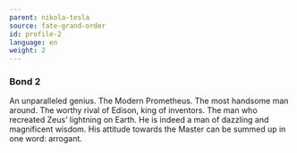 ```yaml
---
parent: nikola-tesla
source: fate-grand-order
id: profile-2
language: en
weight: 2
---
```


### Bond 2

An unparalleled genius.
The Modern Prometheus.
The most handsome man around.
The worthy rival of Edison, king of inventors.
The man who recreated Zeus’ lightning on Earth.
He is indeed a man of dazzling and magnificent wisdom.
His attitude towards the Master can be summed up in one word: arrogant.

